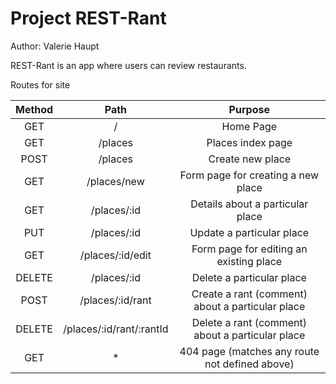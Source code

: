 # Project REST-Rant

Author: Valerie Haupt

REST-Rant is an app where users can review restaurants.

Routes for site

Method | Path | Purpose
:---: | :---: | :---:
GET | / | Home Page
GET | /places | Places index page
POST | /places | Create new place
GET | /places/new | Form page for creating a new place
GET | /places/:id | Details about a particular place
PUT | /places/:id | Update a particular place
GET | /places/:id/edit | Form page for editing an existing place
DELETE | /places/:id | Delete a particular place
POST | /places/:id/rant | Create a rant (comment) about a particular place
DELETE | /places/:id/rant/:rantId | Delete a rant (comment) about a particular place
GET | * | 404 page (matches any route not defined above)